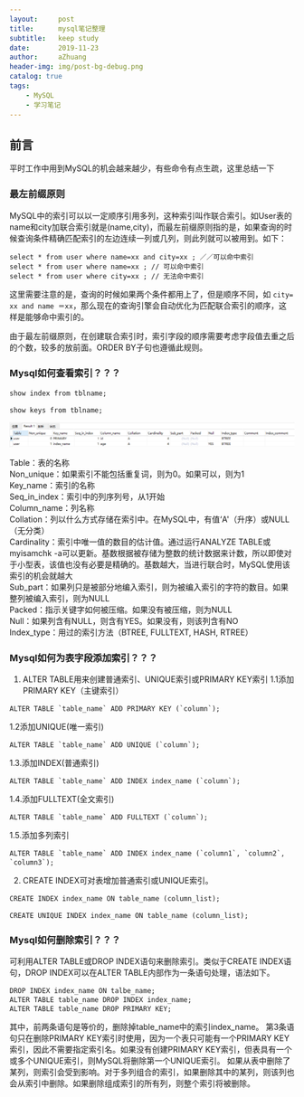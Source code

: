 ```yaml
---
layout:     post
title:      mysql笔记整理
subtitle:   keep study
date:       2019-11-23
author:     aZhuang
header-img: img/post-bg-debug.png
catalog: true
tags:
    - MySQL
    - 学习笔记
---
```


## 前言

平时工作中用到MySQL的机会越来越少，有些命令有点生疏，这里总结一下

### 最左前缀原则

MySQL中的索引可以以一定顺序引用多列，这种索引叫作联合索引。如User表的name和city加联合索引就是(name,city)，而最左前缀原则指的是，如果查询的时候查询条件精确匹配索引的左边连续一列或几列，则此列就可以被用到。如下：        

```                                                                                       
select * from user where name=xx and city=xx ; ／／可以命中索引
select * from user where name=xx ; // 可以命中索引
select * from user where city=xx ; // 无法命中索引            
```                                                          
这里需要注意的是，查询的时候如果两个条件都用上了，但是顺序不同，如 `city= xx and name ＝xx`，那么现在的查询引擎会自动优化为匹配联合索引的顺序，这样是能够命中索引的。

由于最左前缀原则，在创建联合索引时，索引字段的顺序需要考虑字段值去重之后的个数，较多的放前面。ORDER BY子句也遵循此规则。

### Mysql如何查看索引？？？
```
show index from tblname;
```
```
show keys from tblname;
```
![Image text](https://raw.githubusercontent.com/xiaoazhuang/xiaoazhuang.github.io/master/img/MySQL_Index.png)

Table：表的名称  
Non_unique：如果索引不能包括重复词，则为0。如果可以，则为1  
Key_name：索引的名称  
Seq_in_index：索引中的列序列号，从1开始  
Column_name：列名称  
Collation：列以什么方式存储在索引中。在MySQL中，有值‘A'（升序）或NULL（无分类）  
Cardinality：索引中唯一值的数目的估计值。通过运行ANALYZE TABLE或myisamchk -a可以更新。基数根据被存储为整数的统计数据来计数，所以即使对于小型表，该值也没有必要是精确的。基数越大，当进行联合时，MySQL使用该索引的机会就越大  
Sub_part：如果列只是被部分地编入索引，则为被编入索引的字符的数目。如果整列被编入索引，则为NULL  
Packed：指示关键字如何被压缩。如果没有被压缩，则为NULL  
Null：如果列含有NULL，则含有YES。如果没有，则该列含有NO  
Index_type：用过的索引方法（BTREE, FULLTEXT, HASH, RTREE）  

### Mysql如何为表字段添加索引？？？
1) ALTER TABLE用来创建普通索引、UNIQUE索引或PRIMARY KEY索引
1.1添加PRIMARY KEY（主键索引）
```
ALTER TABLE `table_name` ADD PRIMARY KEY (`column`);
```

1.2添加UNIQUE(唯一索引) 
```
ALTER TABLE `table_name` ADD UNIQUE (`column`);
```
 
1.3.添加INDEX(普通索引) 
```
ALTER TABLE `table_name` ADD INDEX index_name (`column`);
```
 
1.4.添加FULLTEXT(全文索引) 
```
ALTER TABLE `table_name` ADD FULLTEXT (`column`);
```
 
1.5.添加多列索引
```
ALTER TABLE `table_name` ADD INDEX index_name (`column1`, `column2`, `column3`);
```

2) CREATE INDEX可对表增加普通索引或UNIQUE索引。
```
CREATE INDEX index_name ON table_name (column_list);
```
```
CREATE UNIQUE INDEX index_name ON table_name (column_list);
```

### Mysql如何删除索引？？？
可利用ALTER TABLE或DROP INDEX语句来删除索引。类似于CREATE INDEX语句，DROP INDEX可以在ALTER TABLE内部作为一条语句处理，语法如下。
```
DROP INDEX index_name ON talbe_name;
ALTER TABLE table_name DROP INDEX index_name;
ALTER TABLE table_name DROP PRIMARY KEY;
```
其中，前两条语句是等价的，删除掉table_name中的索引index_name。
第3条语句只在删除PRIMARY KEY索引时使用，因为一个表只可能有一个PRIMARY KEY索引，因此不需要指定索引名。如果没有创建PRIMARY KEY索引，但表具有一个或多个UNIQUE索引，则MySQL将删除第一个UNIQUE索引。
如果从表中删除了某列，则索引会受到影响。对于多列组合的索引，如果删除其中的某列，则该列也会从索引中删除。如果删除组成索引的所有列，则整个索引将被删除。

